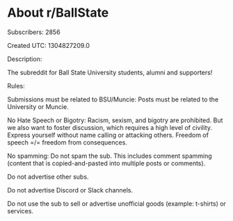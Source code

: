 # About r/BallState

Subscribers: 2856

Created UTC: 1304827209.0

Description:

The subreddit for Ball State University students, alumni and supporters!

Rules:

Submissions must be related to BSU/Muncie: Posts must be related to the University or Muncie.

No Hate Speech or Bigotry: Racism, sexism, and bigotry are prohibited. But we also want to foster discussion, which requires a high level of civility. Express yourself without name calling or attacking others. Freedom of speech =/= freedom from consequences.

No spamming: Do not spam the sub. This includes comment spamming (content that is copied-and-pasted into multiple posts or comments).

Do not advertise other subs.

Do not advertise Discord or Slack channels.

Do not use the sub to sell or advertise unofficial goods (example: t-shirts) or services.

